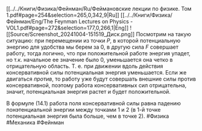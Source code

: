 [[../../Книги/Физика/Фейнман/Ru/Феймановские лекции по физике. Том 1.pdf#page=254&selection=265,0,342,9|Ru]]
[[../../Книги/Физика/Фейнман/Eng/The Feynman Lectures on Physics - VOL1.pdf#page=272&selection=177,0,266,1|Eng]]
![[Source/Screenshot_20241004-151519_Диск.png]]
Посмотрим на такую ситуацию: при перемещении из точки $P$, в которой потенциальную энергию для удобства мы берем за $0$, в другую сила $F$ совершает работу, тогда логично, что при положительной работе энергия упадет, но т.к. начальное ее значение было $0$, уменьшается она четко в отрицательную область.
Т. е. при движении вдоль действия консервативной силы потенциальная энергия уменьшается.
Если же двигаться *против*, то работу уже будут совершать внешние силы против консервативной, поэтому работа консервативных сил отрицательна, значит, потенциальная энергия растет и будет положительной.

В формуле (14.1) работа поля консервативной силы равна падению понэтенциальной энергии между точками 1 и 2 (в 1-й точке потенциальная энергия была больше, чем в точке 2).
#Физика #Механика #Фейнман 